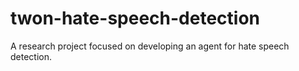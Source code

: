 # twon-hate-speech-detection
A research project focused on developing an agent for hate speech detection.
